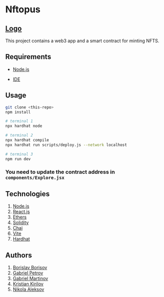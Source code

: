 # Nftopus

## [Logo](https://github.com/bobikenobi12/nftopus/blob/master/images/LOGO.png)
This project contains a web3 app and a smart contract for minting NFTS.

## Requirements

- [Node.js](https://nodejs.org/en/download/)

- [IDE](https://code.visualstudio.com/)

## Usage

```bash
git clone <this-repo>
npm install

# terminal 1
npx hardhat node

# terminal 2
npx hardhat compile
npx hardhat run scripts/deploy.js --network localhost 

# terminal 3
npm run dev
```
### You need to update the contract address in `components/Explore.jsx` 

## Technologies
 
 1. [Node.js](https://nodejs.org/en/download/)
 2. [React.js](https://reactjs.org/)
 3. [Ethers](https://docs.ethers.io/v5/)
 4. [Solidity](https://docs.soliditylang.org/en/v0.8.13/)
 5. [Chai](https://www.npmjs.com/package/chai)
 6. [Vite](https://vitejs.dev/)
 7. [Hardhat](https://hardhat.org/)

 ## Authors

 1. [Borislav Borisov](https://github.com/bobikenobi12)
 2. [Gabriel Petrov](https://github.com/DrDarling)
 3. [Gabriel Martinov](https://github.com/MartinovG)
 4. [Kristian Kirilov](https://github.com/KrizoZ)
 5. [Nikola Aleksov](https://github.com/Nikieprogramach)

